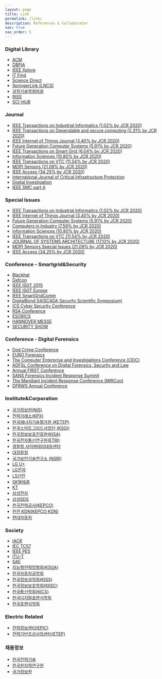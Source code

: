 ```yaml
---
layout: page
title: Link
permalink: /link/
description: References & Collaborator
nav: true
nav_order: 5
---
```


<div class="sub-title">
    <h3>Digital Library</h3>
</div>
<div>
    <ul>
        <li><a href="http://dl.acm.org/" class="external text" rel="nofollow" target="_blank">ACM</a></li>
        <li><a href="http://www.dbpia.co.kr" class="external text" rel="nofollow" target="_blank">DBPIA</a></li>
        <li><a href="http://ieeexplore.ieee.org" class="external text" rel="nofollow" target="_blank">IEEE Xplore</a></li>
        <li><a href="http://www.itfind.or.kr" class="external text" rel="nofollow" target="_blank">IT Find</a></li>
        <li><a href="http://www.sciencedirect.com" class="external text" rel="nofollow" target="_blank">Science Direct</a></li>
        <li><a href="http://www.springerlink.com" class="external text" rel="nofollow" target="_blank">SpringerLink (LNCS)</a></li>
        <li><a href="http://society.kisti.re.kr" class="external text" rel="nofollow" target="_blank">과학기술학회마을</a></li>
        <li><a href="http://www.riss.kr/index.do" class="external text" rel="nofollow" target="_blank">RISS</a></li>
        <li><a href="https://sci-hub.tw/" class="external text" rel="nofollow" target="_blank">SCI-HUB</a></li>
    </ul>
</div>
<div class="sub-title">
    <h3> Journal </h3>
</div>
<div>
    <ul>
        <li><a href="http://www.ieee-ies.org/pubs/transactions-on-industrial-informatics" class="external text" rel="nofollow" target="_blank">IEEE Transactions on Industrial Informatics (1.02% by JCR 2020)</a></li>
        <li><a href="https://ieeexplore.ieee.org/xpl/RecentIssue.jsp?punumber=8858" class="external text" rel="nofollow" target="_blank">IEEE Transactions on Dependable and secure computing (2.31% by JCR 2020)</a></li>
        <li><a href="http://ieee-iotj.org/" class="external text" rel="nofollow" target="_blank">IEEE Internet of Things Journal (3.40% by JCR 2020)</a></li>
        <li><a href="https://www.journals.elsevier.com/future-generation-computer-systems" class="external text" rel="nofollow" target="_blank">Future Generation Computer Systems (5.91% by JCR 2020)</a></li>
        <li><a href="https://ieeexplore.ieee.org/xpl/RecentIssue.jsp?punumber=5165411" class="external text" rel="nofollow" target="_blank">IEEE Transactions on Smart Grid (6.04% by JCR 2020)</a></li>
        <li><a href="https://www.journals.elsevier.com/information-sciences" class="external text" rel="nofollow" target="_blank">Information Sciences (10.80% by JCR 2020)</a></li>
        <li><a href="http://www.it.is.tohoku.ac.jp/~tvt/index.html" class="external text" rel="nofollow" target="_blank">IEEE Transactions on VTC (11.54% by JCR 2020)</a></li>
        <li><a href="https://www.mdpi.com/journal/sensors" class="external text" rel="nofollow" target="_blank">MDPI Sensors (21.09% by JCR 2020)</a></li>
        <li><a href="https://ieeeaccess.ieee.org/" class="external text" rel="nofollow" target="_blank">IEEE Access (34.25% by JCR 2020)</a></li>
        <li><a href="https://link.springer.com/journal/11096" class="external text" rel="nofollow" target="_blank">International Journal of Critical Infrastructure Protection</a></li>
        <li><a href="https://www.journals.elsevier.com/digital-investigation" class="external text" rel="nofollow" target="_blank">Digital Investigation</a></li>
        <li><a href="https://ieeexplore.ieee.org/xpl/RecentIssue.jsp?punumber=3468" class="external text" rel="nofollow" target="_blank">IEEE SMC part A</a></li>
    </ul>
</div>
<div class="sub-title">
    <h3> Special Issues </h3>
</div>
<div>
    <ul>
        <li><a href="http://www.ieee-ies.org/pubs/transactions-on-industrial-informatics" class="external text" rel="nofollow" target="_blank">IEEE Transactions on Industrial Informatics (1.02% by JCR 2020)</a></li>
        <li><a href="http://ieee-iotj.org/special-issues/" class="external text" rel="nofollow" target="_blank">IEEE Internet of Things Journal (3.40% by JCR 2020)</a></li>
        <li><a href="https://www.journals.elsevier.com/future-generation-computer-systems/call-for-papers" class="external text" rel="nofollow" target="_blank">Future Generation Computer Systems (5.91% by JCR 2020)</a></li>
        <li><a href="https://www.sciencedirect.com/journal/computers-in-industry/about/call-for-papers" class="external text" rel="nofollow" target="_blank">Computers in Industry (7.59% by JCR 2020)</a></li>
        <li><a href="https://www.journals.elsevier.com/information-sciences/call-for-papers" class="external text" rel="nofollow" target="_blank">Information Sciences (10.80% by JCR 2020)</a></li>
        <li><a href="http://www.it.is.tohoku.ac.jp/~tvt/vtjournal/callforpapers.html" class="external text" rel="nofollow" target="_blank">IEEE Transactions on VTC (11.54% by JCR 2020)</a></li>
        <li><a href="https://www.sciencedirect.com/journal/journal-of-systems-architecture/about/call-for-papers" class="external text" rel="nofollow" target="_blank">JOURNAL OF SYSTEMS ARCHITECTURE (17.13% by JCR 2020)</a></li>
        <li><a href="https://www.mdpi.com/journal/sensors/special_issues" class="external text" rel="nofollow" target="_blank">MDPI Sensors Special Issues (21.09% by JCR 2020)</a></li>
        <li><a href="https://ieeeaccess.ieee.org/special-sections/" class="external text" rel="nofollow" target="_blank">IEEE Access (34.25% by JCR 2020)</a></li>
    </ul>
</div>
<div class="sub-title">
    <h3> Conference - Smartgrid&Security </h3>
</div>
<div>
    <ul>
        <li><a href="http://www.blackhat.com" class="external text" rel="nofollow" target="_blank">Blackhat</a></li>
        <li><a href="http://www.defcon.org" class="external text" rel="nofollow" target="_blank">Defcon</a></li>
        <li><a href="http://ieee-isgt.org" class="external text" rel="nofollow" target="_blank">IEEE ISGT 2015</a></li>
        <li><a href="http://www.ieee-isgt-2013.eu" class="external text" rel="nofollow" target="_blank">IEEE ISGT Europe</a></li>
        <li><a href="http://sgc2013.ieee-smartgridcomm.org/content/ieee-smartgridcomm" class="external text" rel="nofollow" target="_blank">IEEE SmartGridComm</a></li>
        <li><a href="http://www.digitalbond.com/s4/s4x14/" class="external text" rel="nofollow" target="_blank">DigitalBond S4(SCADA Security Scientific Symposium)</a></li>
        <li><a href="http://www.icscybersecurityconference.com/" class="external text" rel="nofollow" target="_blank">ICS Cyber Security Conference</a></li>
        <li><a href="https://www.rsaconference.com/" class="external text" rel="nofollow" target="_blank">RSA Conference</a></li>
        <li><a href="https://esorics2019.uni.lu/" class="external text" rel="nofollow" target="_blank">ESORICS</a></li>
        <li><a href="https://www.hannovermesse.de/home" class="external text" rel="nofollow" target="_blank">HANNOVER MESSE</a></li>
        <li><a href="https://messe.nikkei.co.jp/en/ss/" class="external text" rel="nofollow" target="_blank">SECURITY SHOW</a></li>
    </ul>
</div>
<div class="sub-title">
    <h3> Conference - Digital Forensics </h3>
</div>
<div>
    <ul>
        <li><a href="http://www.dodcybercrime.com" class="external text" rel="nofollow" target="_blank">Dod Crime Conference</a></li>
        <li><a href="http://euroforensics.com" class="external text" rel="nofollow" target="_blank">EURO Forensics</a></li>
        <li><a href="http://www.ceicconference.com" class="external text" rel="nofollow" target="_blank">The Computer Enterprise and Investigations Conference (CEIC)</a></li>
        <li><a href="http://www.digitalforensics-conference.org" class="external text" rel="nofollow" target="_blank">ADFSL Conference on Digital Forensics, Security and Law</a></li>
        <li><a href="http://conference.first.org" class="external text" rel="nofollow" target="_blank">Annual FIRST Conference</a></li>
        <li><a href="http://www.sans.org/event/dfir-summit-2013" class="external text" rel="nofollow" target="_blank">SANS Forensics Incident Response Summit</a></li>
        <li><a href="http://www.mandiant.com/events/mircon" class="external text" rel="nofollow" target="_blank">The Mandiant Incident Response Conference (MIRCon)</a></li>
        <li><a href="http://dfrws.org" class="external text" rel="nofollow" target="_blank">DFRWS Annual Conference</a></li>
    </ul>
</div>
<div class="sub-title">
    <h3> Institute&Corporation </h3>
</div>
<div>
    <ul>
        <li><a href="http://www.nis.go.kr" class="external text" rel="nofollow" target="_blank">국가정보원(NIS)</a></li>
        <li><a href="http://www.kpx.or.kr" class="external text" rel="nofollow" target="_blank">전력거래소(KPX)</a></li>
        <li><a href="http://www.ketep.re.kr" class="external text" rel="nofollow" target="_blank">한국에너지기술평가원 (KETEP) </a></li>                  
        <li><a href="http://www.smartgrid.or.kr" class="external text" rel="nofollow" target="_blank">한국스마트그리드사업단 (KSGI)</a></li>
        <li><a href="http://www.kisa.or.kr" class="external text" rel="nofollow" target="_blank">한국정보보호진흥원(KISA)</a></li>
        <li><a href="http://www.etri.re.kr" class="external text" rel="nofollow" target="_blank">한국전자통신연구원(ETRI)</a></li>
        <li><a href="http://www.ctrc.go.kr" class="external text" rel="nofollow" target="_blank">경찰청 사이버테러대응센터</a></li>
        <li><a href="http://www.spo.go.kr/" class="external text" rel="nofollow" target="_blank">대검찰청</a></li>
        <li><a href="http://210.104.33.10/kor" class="external text" rel="nofollow" target="_blank">국가보안기술연구소 (NSRI)</a></li>
        <li><a href="http://www.uplus.co.kr" class="external text" rel="nofollow" target="_blank">LG U+</a></li>                
        <li><a href="http://www.lge.co.kr" class="external text" rel="nofollow" target="_blank">LG전자</a></li>
        <li><a href="http://www.lsis.co.kr" class="external text" rel="nofollow" target="_blank">LS산전</a></li>
        <li><a href="http://www.sktelecom.com" class="external text" rel="nofollow" target="_blank">SK텔레콤</a></li>
        <li><a href="http://www.kt.com" class="external text" rel="nofollow" target="_blank">KT</a></li>              
        <li><a href="http://www.samsung.com/sec" class="external text" rel="nofollow" target="_blank">삼성전자</a></li>
        <li><a href="http://www.sds.samsung.co.kr" class="external text" rel="nofollow" target="_blank">삼성SDS</a></li>
        <li><a href="http://www.kepco.co.kr" class="external text" rel="nofollow" target="_blank">한국전력공사(KEPCO)</a></li>
        <li><a href="http://www.kdn.com" class="external text" rel="nofollow" target="_blank">한전 KDN(KEPCO KDN)</a></li>
        <li><a href="http://www.hyundai.com" class="external text" rel="nofollow" target="_blank">현대자동차</a></li>
    </ul>
</div>
<div class="sub-title">
    <h3> Society </h3>
</div>
<div>
    <ul>
        <li><a href="http://www.iacr.org" class="external text" rel="nofollow" target="_blank">IACR</a></li>
        <li><a href="http://tc57.iec.ch" class="external text" rel="nofollow" target="_blank">IEC TC57</a></li>          
        <li><a href="http://www.ieee-pes.org" class="external text" rel="nofollow" target="_blank">IEEE PES</a></li>
        <li><a href="http://www.itu.int/en/ITU-T" class="external text" rel="nofollow" target="_blank">ITU-T</a></li>        
        <li><a href="http://www.sae.org" class="external text" rel="nofollow" target="_blank">SAE</a></li>
        <li><a href="http://www.ksmartgrid.org" class="external text" rel="nofollow" target="_blank">지능형전력망협회(KSGA)</a></li>
        <li><a href="http://www.ksae.org" class="external text" rel="nofollow" target="_blank">한국자동차공학회</a></li>
        <li><a href="http://www.kiise.or.kr" class="external text" rel="nofollow" target="_blank">한국정보과학회(KISS)</a></li>
        <li><a href="http://www.kiisc.or.kr" class="external text" rel="nofollow" target="_blank">한국정보보호학회(KIISC)</a></li>
        <li><a href="http://www.kics.or.kr" class="external text" rel="nofollow" target="_blank">한국통신학회(KICS)</a></li>
        <li><a href="http://kdfs.or.kr" class="external text" rel="nofollow" target="_blank">한국디지털포렌식학회</a></li>
        <li><a href="http://www.forensickorea.org" class="external text" rel="nofollow" target="_blank">한국포렌식학회</a></li>
    </ul>
</div>
<div class="sub-title">
    <h3> Electric Related </h3>
</div>
<div>
    <ul>
        <li><a href="http://www.epic.or.kr/index.jsp" class="external text" rel="nofollow" target="_blank">전력정보센터(EPIC)</a></li>
        <li><a href="http://www.etep.or.kr/home/main.jsp" class="external text" rel="nofollow" target="_blank">전력기반조성사업센터(ETEP)</a></li>
    </ul>
</div>
<div class="sub-title">
    <h3> 채용정보 </h3>
</div>
<div>
    <ul>
    <li><a href="http://kepco-enc.incruit.com" class="external text" rel="nofollow" target="_blank">한국전력기술</a></li>
    <li><a href="http://www.kaeri.re.kr:8080/board/menu1/view.ht?keyCode=4&start=0&sk=&sf=0&search_category=&article_seq=5159&article_upSeq=5159" class="external text" rel="nofollow" target="_blank">한국원자력연구원</a></li>
    <li><a href="https://career.nis.go.kr:4017/info/notice/view.html?noticeNum=261" class="external text" rel="nofollow" target="_blank">국가정보원</a></li>
    </ul>
</div>